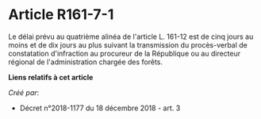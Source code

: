 # Article R161-7-1

Le délai prévu au quatrième alinéa de l'article L. 161-12 est de cinq jours au moins et de dix jours au plus suivant la
transmission du procès-verbal de constatation d'infraction au procureur de la République ou au directeur régional de
l'administration chargée des forêts.

**Liens relatifs à cet article**

_Créé par_:

  - Décret n°2018-1177 du 18 décembre 2018 - art. 3
